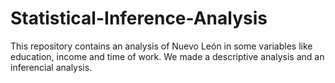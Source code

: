 # Statistical-Inference-Analysis
This repository contains an analysis of Nuevo León in some variables like education, income and time of work. We made a descriptive analysis and an inferencial analysis.

